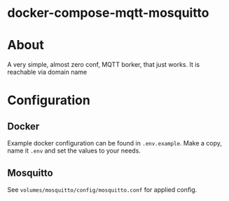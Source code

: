 # docker-compose-mqtt-mosquitto

# About
A very simple, almost zero conf, MQTT borker, that just works. It is reachable via domain name

# Configuration

## Docker
Example  docker configuration can be found in `.env.example`. Make a copy, name it `.env` and set the values to your needs. 


## Mosquitto
See `volumes/mosquitto/config/mosquitto.conf` for applied config. 